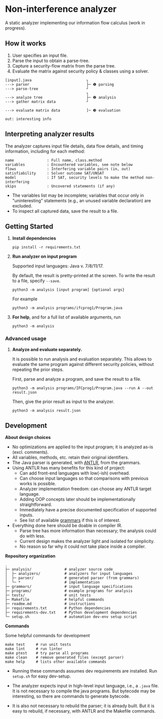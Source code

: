 # Non-interference analyzer 

A static analyzer implementing our information flow calculus (work in progress).

## How it works

1. User specifies an input file.
2. Parse the input to obtain a parse-tree.
3. Capture a security-flow matrix from the parse tree.
4. Evaluate the matrix against security policy & classes using a solver.

```
[input].java                         ┐
---> parser                          ├─ ❶ parsing 
---> parse-tree                      ┘
                                     ┐
---> analyze tree                    ├─ ❷ analysis 
---> gather matrix data              ┘      
                                     
---> evaluate matrix data            ]─ ❸ evaluation 

out: interesting info              
```

## Interpreting analyzer results

The analyzer captures input file details, data flow details, and timing information,
including for each method:

```
name               : Full name, class.method
variables          : Encountered variables, see note below               
flows              : Interfering variable pairs (in, out)    
satisfiability     : Solver outcome SAT/UNSAT                 
model              : If SAT, security levels to make the method non-interfering
skips              : Uncovered statements (if any) 
```

* The variables list may be incomplete; variables that occur only in "uninteresting" statements (e.g., an unused variable declaration) are excluded.
* To inspect all captured data, save the result to a file. 



## Getting Started


1. **Install dependencies**

   ```
   pip install -r requirements.txt
   ```

2. **Run analyzer on input program**

   Supported input languages: Java v. 7/8/11/17.

   By default, the result is pretty-printed at the screen.
   To write the result to a file, specify `--save`.

   ```
   python3 -m analysis [input program] {optional args}
   ```

   For example

   ```
   python3 -m analysis programs/ifcprog1/Program.java
   ```

3. **For help**, and for a full list of available arguments, run

   ```
   python3 -m analysis
   ```

### Advanced usage

1. **Analyze and evaluate separately.**

   It is possible to run analysis and evaluation separately.
   This allows to evaluate the same program against different security policies, without repeating the prior steps.
   
   First, parse and analyze a program, and save the result to a file. 

   ```
   python3 -m analysis programs/IFCprog1/Program.java --run A --out result.json
   ```
   
   Then, give the prior result as input to the analyzer.

   ```
   python3 -m analysis result.json 
   ```

## Development

**About design choices**

* No optimizations are applied to the input program; it is analyzed as-is (excl. comments).
* All variables, methods, etc. retain their original identifiers.
* The Java parser is generated, with [ANTLR](https://www.antlr.org/), from the grammars.
* Using ANTLR has many benefits for this kind of project:
  * Can add front-end languages with low(-ish) overhead. 
  * Can choose input languages so that comparisons with previous works is possible.
  * Analyzer implementation freedom: can choose any ANTLR target language.
  * Adding OOP concepts later should be implementationally straightforward.
  * Immediately have a precise documented specification of supported inputs.
  * See list of available [grammars](https://github.com/antlr/grammars-v4) if this is of interest.
* Everything done here should be doable in compiler IR.
  * Parse tree has more information than necessary; the analysis could do with less.
  * Current design makes the analyzer light and isolated for simplicity.
  * No reason so far why it could not take place inside a compiler.


**Repository organization**

```
.
├─ analysis/               # analyzer source code
│  ├─ analyzers/           # analyzers for input languages
│  ├─ parser/              # generated parser (from grammars)
│  └─ *                    # implementation
├─ grammars/               # input language specifications
├─ programs/               # example programs for analysis
├─ tests/                  # unit tests
├─ Makefile                # helpful commands
├─ readme.md               # instructions
├─ requirements.txt        # Python dependencies 
├─ requirements-dev.txt    # Python development dependencies
└─ setup.sh                # automation dev-env setup script
```````

**Commands**

Some helpful commands for development

```
make test     # run unit tests
make lint     # run linter
make ptest    # try parse all programs
make clean    # remove generated files (except parser)
make help     # lists other available commands
```

* Running these commands assumes dev requirements are installed.
  Run `setup.sh` for easy dev-setup.

* The analyzer expects input in high-level input language, i.e., a `.java` file.
  It is not necessary to compile the java programs.
  But bytecode may be interesting, so there are commands to generate bytecode.

* It is also not necessary to rebuild the parser; it is already built. 
  But it is easy to rebuild, if necessary, with ANTLR and the Makefile commands.

